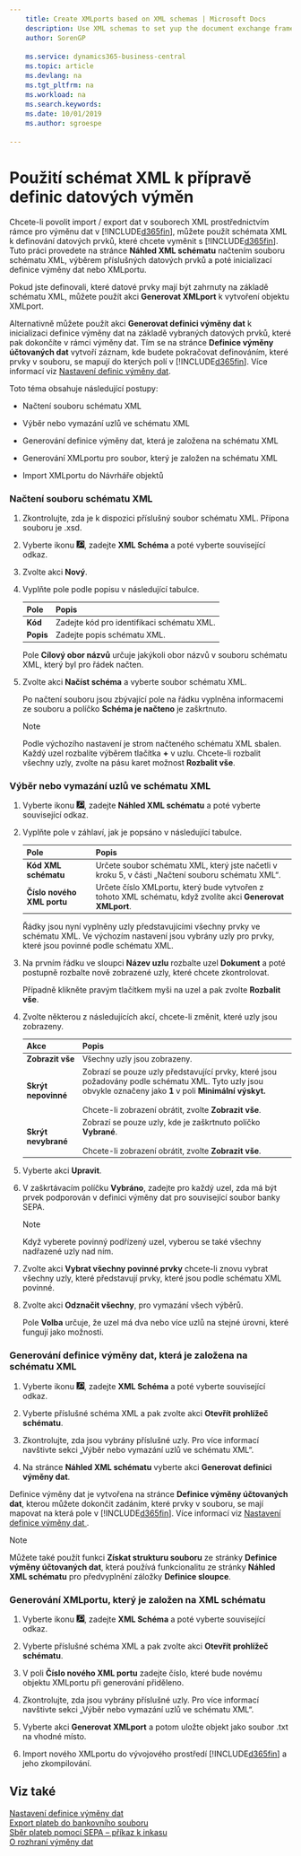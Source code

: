 ```yaml
---
    title: Create XMLports based on XML schemas | Microsoft Docs
    description: Use XML schemas to set yup the document exchange framework.
    author: SorenGP

    ms.service: dynamics365-business-central
    ms.topic: article
    ms.devlang: na
    ms.tgt_pltfrm: na
    ms.workload: na
    ms.search.keywords:
    ms.date: 10/01/2019
    ms.author: sgroespe

---
```

# Použití schémat XML k přípravě definic datových výměn
Chcete-li povolit import / export dat v souborech XML prostřednictvím rámce pro výměnu dat v  [!INCLUDE[d365fin](includes/d365fin_md.md)], můžete použít schémata XML k definování datových prvků, které chcete vyměnit s [!INCLUDE[d365fin](includes/d365fin_md.md)]. Tuto práci provedete na stránce **Náhled XML schématu** načtením souboru schématu XML, výběrem příslušných datových prvků a poté inicializací definice výměny dat nebo XMLportu.

Pokud jste definovali, které datové prvky mají být zahrnuty na základě schématu XML, můžete použít akci **Generovat XMLport** k vytvoření objektu XMLport.

Alternativně můžete použít akci **Generovat definici výměny dat** k inicializaci definice výměny dat na základě vybraných datových prvků, které pak dokončíte v rámci výměny dat. Tím se na stránce **Definice výměny účtovaných dat** vytvoří záznam, kde budete pokračovat definováním, které prvky v souboru, se mapují do kterých polí v [!INCLUDE[d365fin](includes/d365fin_md.md)]. Více informací viz [Nastavení definic výměny dat](across-how-to-set-up-data-exchange-definitions.md).

Toto téma obsahuje následující postupy:

- Načtení souboru schématu XML

- Výběr nebo vymazání uzlů ve schématu XML

- Generování definice výměny dat, která je založena na schématu XML

- Generování XMLportu pro soubor, který je založen na schématu XML

- Import XMLportu do Návrháře objektů

### Načtení souboru schématu XML

1. Zkontrolujte, zda je k dispozici příslušný soubor schématu XML. Přípona souboru je .xsd.

2. Vyberte ikonu ![Žárovky, která otevře funkci Řekněte mi ](media/ui-search/search_small.png "Řekněte mi, co chcete dělat"), zadejte **XML Schéma** a poté vyberte související odkaz.

3. Zvolte akci **Nový**.

4. Vyplňte pole podle popisu v následující tabulce.

   | Pole | Popis |
   |---------------------------------|---------------------------------------|  
   | **Kód** | Zadejte kód pro identifikaci schématu XML. |
   | **Popis** | Zadejte popis schématu XML. |

   Pole **Cílový obor názvů** určuje jakýkoli obor názvů v souboru schématu XML, který byl pro řádek načten.

5. Zvolte akci **Načíst schéma** a vyberte soubor schématu XML.

   Po načtení souboru jsou zbývající pole na řádku vyplněna informacemi ze souboru a políčko **Schéma je načteno** je zaškrtnuto.

   > [!NOTE]
   > Podle výchozího nastavení je strom načteného schématu XML sbalen. Každý uzel rozbalíte výběrem tlačítka **+** v uzlu. Chcete-li rozbalit všechny uzly, zvolte na pásu karet možnost **Rozbalit vše**.

### Výběr nebo vymazání uzlů ve schématu XML

1. Vyberte ikonu ![Žárovky, která otevře funkci Řekněte mi ](media/ui-search/search_small.png "Řekněte mi, co chcete dělat"), zadejte **Náhled XML schématu** a poté vyberte související odkaz.

2. Vyplňte pole v záhlaví, jak je popsáno v následující tabulce.

   | Pole | Popis |
   |---------------------------------|---------------------------------------|  
   | **Kód XML schématu** | Určete soubor schématu XML, který jste načetli v kroku 5, v části „Načtení souboru schématu XML“. |
   | **Číslo nového XML portu** | Určete číslo XMLportu, který bude vytvořen z tohoto XML schématu, když zvolíte akci **Generovat XMLport**. |

   Řádky jsou nyní vyplněny uzly představujícími všechny prvky ve schématu XML. Ve výchozím nastavení jsou vybrány uzly pro prvky, které jsou povinné podle schématu XML.

3. Na prvním řádku ve sloupci **Název uzlu** rozbalte uzel **Dokument** a poté postupně rozbalte nově zobrazené uzly, které chcete zkontrolovat.

   Případně klikněte pravým tlačítkem myši na uzel a pak zvolte **Rozbalit vše**.

4. Zvolte některou z následujících akcí, chcete-li změnit, které uzly jsou zobrazeny.

   | **Akce** | Popis |
   |----------------|---------------------------------------|  
   | **Zobrazit vše** | Všechny uzly jsou zobrazeny. |
   | **Skrýt nepovinné** | Zobrazí se pouze uzly představující prvky, které jsou požadovány podle schématu XML. Tyto uzly jsou obvykle označeny jako **1** v poli **Minimální výskyt.**<br /><br />Chcete-li zobrazení obrátit, zvolte **Zobrazit vše**. |
   | **Skrýt nevybrané** | Zobrazí se pouze uzly, kde je zaškrtnuto políčko **Vybrané**. <br /><br /> Chcete-li zobrazení obrátit, zvolte **Zobrazit vše**. |

5. Vyberte akci **Upravit**.

6. V zaškrtávacím políčku **Vybráno**, zadejte pro každý uzel, zda má být prvek podporován v definici výměny dat pro související soubor banky SEPA.

   > [!NOTE]
   > Když vyberete povinný podřízený uzel, vyberou se také všechny nadřazené uzly nad ním.

7. Zvolte akci **Vybrat všechny povinné prvky** chcete-li znovu vybrat všechny uzly, které představují prvky, které jsou podle schématu XML povinné.

8. Zvolte akci **Odznačit všechny**, pro vymazání všech výběrů.

   Pole  **Volba** určuje, že uzel má dva nebo více uzlů na stejné úrovni, které fungují jako možnosti.

### Generování definice výměny dat, která je založena na schématu XML

1. Vyberte ikonu ![Žárovky, která otevře funkci Řekněte mi ](media/ui-search/search_small.png "Řekněte mi, co chcete dělat"), zadejte **XML Schéma** a poté vyberte související odkaz.

2. Vyberte příslušné schéma XML a pak zvolte akci **Otevřít prohlížeč schématu**.

3. Zkontrolujte, zda jsou vybrány příslušné uzly. Pro více informací navštivte sekci „Výběr nebo vymazání uzlů ve schématu XML“.

4. Na stránce **Náhled XML schématu** vyberte akci **Generovat definici výměny dat**.

Definice výměny dat je vytvořena na stránce **Definice výměny účtovaných dat**, kterou můžete dokončit zadáním, které prvky v souboru, se mají mapovat na která pole v [!INCLUDE[d365fin](includes/d365fin_md.md)]. Více informací viz [ Nastavení definice výměny dat ](across-how-to-set-up-data-exchange-definitions.md).

> [!NOTE]
> Můžete také použít funkci **Získat strukturu souboru** ze stránky **Definice výměny účtovaných dat**, která používá funkcionalitu ze stránky **Náhled XML schématu** pro předvyplnění záložky **Definice sloupce**.

### Generování XMLportu, který je založen na XML schématu

1. Vyberte ikonu ![Žárovky, která otevře funkci Řekněte mi ](media/ui-search/search_small.png "Řekněte mi, co chcete dělat"), zadejte **XML Schéma** a poté vyberte související odkaz.

2. Vyberte příslušné schéma XML a pak zvolte akci **Otevřít prohlížeč schématu**.

3. V poli **Číslo nového XML portu** zadejte číslo, které bude novému objektu XMLportu při generování přiděleno.

4. Zkontrolujte, zda jsou vybrány příslušné uzly. Pro více informací navštivte sekci „Výběr nebo vymazání uzlů ve schématu XML“.

5. Vyberte akci **Generovat XMLport** a potom uložte objekt jako soubor .txt na vhodné místo.

6. Import nového XMLportu do vývojového prostředí [!INCLUDE[d365fin](includes/d365fin_md.md)] a jeho zkompilování.

## Viz také
[Nastavení definice výměny dat](across-how-to-set-up-data-exchange-definitions.md)  
[Export plateb do bankovního souboru](payables-how-export-payments-bank-file.md)  
[Sběr plateb pomocí SEPA – příkaz k inkasu](finance-collect-payments-with-sepa-direct-debit.md)  
[O rozhraní výměny dat](across-about-the-data-exchange-framework.md)
